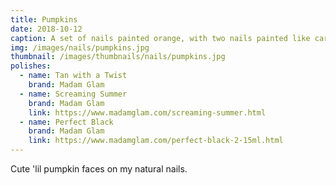 ```yaml
---
title: Pumpkins
date: 2018-10-12
caption: A set of nails painted orange, with two nails painted like carved pumpkins
img: /images/nails/pumpkins.jpg
thumbnail: /images/thumbnails/nails/pumpkins.jpg
polishes:
  - name: Tan with a Twist
    brand: Madam Glam
  - name: Screaming Summer
    brand: Madam Glam
    link: https://www.madamglam.com/screaming-summer.html
  - name: Perfect Black
    brand: Madam Glam
    link: https://www.madamglam.com/perfect-black-2-15ml.html
---
```


Cute 'lil pumpkin faces on my natural nails.
